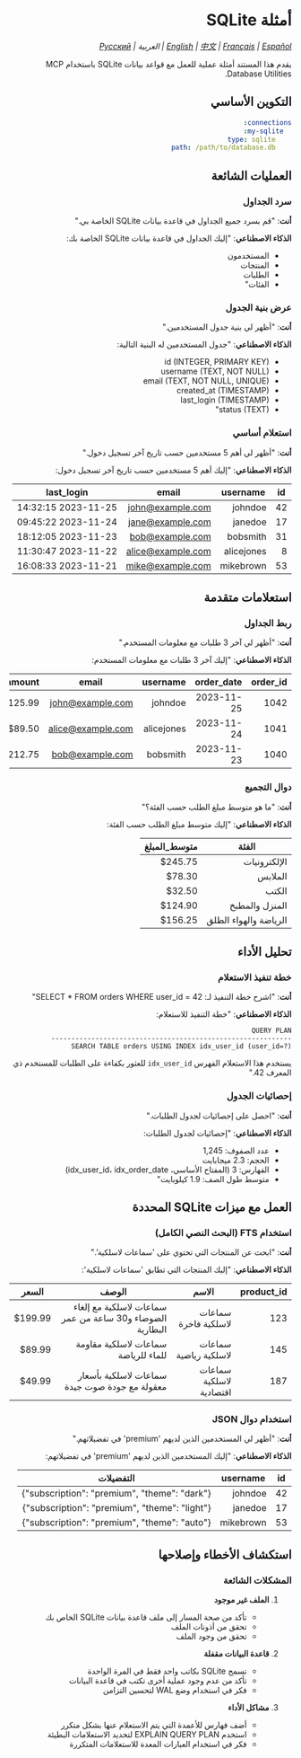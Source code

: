 <div dir="rtl">

# أمثلة SQLite

*[English](../../en/examples/sqlite-examples.md) | [中文](../../zh/examples/sqlite-examples.md) | [Français](../../fr/examples/sqlite-examples.md) | [Español](../../es/examples/sqlite-examples.md) | العربية | [Русский](../../ru/examples/README.md)*

يقدم هذا المستند أمثلة عملية للعمل مع قواعد بيانات SQLite باستخدام MCP Database Utilities.

## التكوين الأساسي

```yaml
connections:
  my-sqlite:
    type: sqlite
    path: /path/to/database.db
```

## العمليات الشائعة

### سرد الجداول

**أنت**: "قم بسرد جميع الجداول في قاعدة بيانات SQLite الخاصة بي."

**الذكاء الاصطناعي**: "إليك الجداول في قاعدة بيانات SQLite الخاصة بك:
- المستخدمون
- المنتجات
- الطلبات
- الفئات"

### عرض بنية الجدول

**أنت**: "أظهر لي بنية جدول المستخدمين."

**الذكاء الاصطناعي**: "جدول المستخدمين له البنية التالية:
- id (INTEGER, PRIMARY KEY)
- username (TEXT, NOT NULL)
- email (TEXT, NOT NULL, UNIQUE)
- created_at (TIMESTAMP)
- last_login (TIMESTAMP)
- status (TEXT)"

### استعلام أساسي

**أنت**: "أظهر لي أهم 5 مستخدمين حسب تاريخ آخر تسجيل دخول."

**الذكاء الاصطناعي**: "إليك أهم 5 مستخدمين حسب تاريخ آخر تسجيل دخول:

| id | username | email | last_login |
|----|----------|-------|------------|
| 42 | johndoe | john@example.com | 2023-11-25 14:32:15 |
| 17 | janedoe | jane@example.com | 2023-11-24 09:45:22 |
| 31 | bobsmith | bob@example.com | 2023-11-23 18:12:05 |
| 8 | alicejones | alice@example.com | 2023-11-22 11:30:47 |
| 53 | mikebrown | mike@example.com | 2023-11-21 16:08:33 |"

## استعلامات متقدمة

### ربط الجداول

**أنت**: "أظهر لي آخر 3 طلبات مع معلومات المستخدم."

**الذكاء الاصطناعي**: "إليك آخر 3 طلبات مع معلومات المستخدم:

| order_id | order_date | username | email | total_amount |
|----------|------------|----------|-------|--------------|
| 1042 | 2023-11-25 | johndoe | john@example.com | $125.99 |
| 1041 | 2023-11-24 | alicejones | alice@example.com | $89.50 |
| 1040 | 2023-11-23 | bobsmith | bob@example.com | $212.75 |"

### دوال التجميع

**أنت**: "ما هو متوسط مبلغ الطلب حسب الفئة؟"

**الذكاء الاصطناعي**: "إليك متوسط مبلغ الطلب حسب الفئة:

| الفئة | متوسط_المبلغ |
|----------|----------------|
| الإلكترونيات | $245.75 |
| الملابس | $78.30 |
| الكتب | $32.50 |
| المنزل والمطبخ | $124.90 |
| الرياضة والهواء الطلق | $156.25 |"

## تحليل الأداء

### خطة تنفيذ الاستعلام

**أنت**: "اشرح خطة التنفيذ لـ: SELECT * FROM orders WHERE user_id = 42"

**الذكاء الاصطناعي**: "خطة التنفيذ للاستعلام:
```
QUERY PLAN
------------------------------------------------------------
SEARCH TABLE orders USING INDEX idx_user_id (user_id=?)
```

يستخدم هذا الاستعلام الفهرس `idx_user_id` للعثور بكفاءة على الطلبات للمستخدم ذي المعرف 42."

### إحصائيات الجدول

**أنت**: "احصل على إحصائيات لجدول الطلبات."

**الذكاء الاصطناعي**: "إحصائيات لجدول الطلبات:
- عدد الصفوف: 1,245
- الحجم: 2.3 ميجابايت
- الفهارس: 3 (المفتاح الأساسي، idx_user_id، idx_order_date)
- متوسط طول الصف: 1.9 كيلوبايت"

## العمل مع ميزات SQLite المحددة

### استخدام FTS (البحث النصي الكامل)

**أنت**: "ابحث عن المنتجات التي تحتوي على 'سماعات لاسلكية'."

**الذكاء الاصطناعي**: "إليك المنتجات التي تطابق 'سماعات لاسلكية':

| product_id | الاسم | الوصف | السعر |
|------------|------|-------------|-------|
| 123 | سماعات لاسلكية فاخرة | سماعات لاسلكية مع إلغاء الضوضاء و30 ساعة من عمر البطارية | $199.99 |
| 145 | سماعات لاسلكية رياضية | سماعات لاسلكية مقاومة للماء للرياضة | $89.99 |
| 187 | سماعات لاسلكية اقتصادية | سماعات لاسلكية بأسعار معقولة مع جودة صوت جيدة | $49.99 |"

### استخدام دوال JSON

**أنت**: "أظهر لي المستخدمين الذين لديهم 'premium' في تفضيلاتهم."

**الذكاء الاصطناعي**: "إليك المستخدمين الذين لديهم 'premium' في تفضيلاتهم:

| id | username | التفضيلات |
|----|----------|-------------|
| 42 | johndoe | {\"subscription\": \"premium\", \"theme\": \"dark\"} |
| 17 | janedoe | {\"subscription\": \"premium\", \"theme\": \"light\"} |
| 53 | mikebrown | {\"subscription\": \"premium\", \"theme\": \"auto\"} |"

## استكشاف الأخطاء وإصلاحها

### المشكلات الشائعة

1. **الملف غير موجود**
   - تأكد من صحة المسار إلى ملف قاعدة بيانات SQLite الخاص بك
   - تحقق من أذونات الملف
   - تحقق من وجود الملف

2. **قاعدة البيانات مقفلة**
   - تسمح SQLite بكاتب واحد فقط في المرة الواحدة
   - تأكد من عدم وجود عملية أخرى تكتب في قاعدة البيانات
   - فكر في استخدام وضع WAL لتحسين التزامن

3. **مشاكل الأداء**
   - أضف فهارس للأعمدة التي يتم الاستعلام عنها بشكل متكرر
   - استخدم EXPLAIN QUERY PLAN لتحديد الاستعلامات البطيئة
   - فكر في استخدام العبارات المعدة للاستعلامات المتكررة

</div>
